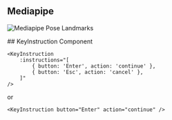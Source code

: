 ## Mediapipe

![Mediapipe Pose Landmarks](https://camo.githubusercontent.com/d3afebfc801ee1a094c28604c7a0eb25f8b9c9925f75b0fff4c8c8b4871c0d28/68747470733a2f2f6d65646961706970652e6465762f696d616765732f6d6f62696c652f706f73655f747261636b696e675f66756c6c5f626f64795f6c616e646d61726b732e706e67)

## KeyInstruction Component

```vue
<KeyInstruction
    :instructions="[
        { button: 'Enter', action: 'continue' },
        { button: 'Esc', action: 'cancel' },
    ]"
/>
```

or

```vue
<KeyInstruction button="Enter" action="continue" />
```
